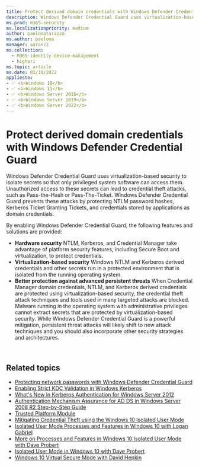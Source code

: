 ```yaml
---
title: Protect derived domain credentials with Windows Defender Credential Guard (Windows)
description: Windows Defender Credential Guard uses virtualization-based security to isolate secrets so that only privileged system software can access them.
ms.prod: m365-security
ms.localizationpriority: medium
author: paolomatarazzo
ms.author: paoloma
manager: aaroncz
ms.collection:
  - M365-identity-device-management
  - highpri
ms.topic: article
ms.date: 03/10/2022
appliesto:
- ✅ <b>Windows 10</b>
- ✅ <b>Windows 11</b>
- ✅ <b>Windows Server 2016</b>
- ✅ <b>Windows Server 2019</b>
- ✅ <b>Windows Server 2022</b>
---
```


# Protect derived domain credentials with Windows Defender Credential Guard

Windows Defender Credential Guard uses virtualization-based security to isolate secrets so that only privileged system software can access them. Unauthorized access to these secrets can lead to credential theft attacks, such as Pass-the-Hash or Pass-The-Ticket. Windows Defender Credential Guard prevents these attacks by protecting NTLM password hashes, Kerberos Ticket Granting Tickets, and credentials stored by applications as domain credentials.

By enabling Windows Defender Credential Guard, the following features and solutions are provided:

-   **Hardware security** NTLM, Kerberos, and Credential Manager take advantage of platform security features, including Secure Boot and virtualization, to protect credentials.
-   **Virtualization-based security** Windows NTLM and Kerberos derived credentials and other secrets run in a protected environment that is isolated from the running operating system.
-   **Better protection against advanced persistent threats** When Credential Manager domain credentials, NTLM, and Kerberos derived credentials are protected using virtualization-based security, the credential theft attack techniques and tools used in many targeted attacks are blocked. Malware running in the operating system with administrative privileges cannot extract secrets that are protected by virtualization-based security. While Windows Defender Credential Guard is a powerful mitigation, persistent threat attacks will likely shift to new attack techniques and you should also incorporate other security strategies and architectures.

 
## Related topics

- [Protecting network passwords with Windows Defender Credential Guard](https://www.microsoft.com/itshowcase/Article/Content/831/Protecting-network-passwords-with-Windows-10-Credential-Guard)
- [Enabling Strict KDC Validation in Windows Kerberos](https://www.microsoft.com/download/details.aspx?id=6382)
- [What's New in Kerberos Authentication for Windows Server 2012](/previous-versions/windows/it-pro/windows-server-2012-R2-and-2012/hh831747(v=ws.11))
- [Authentication Mechanism Assurance for AD DS in Windows Server 2008 R2 Step-by-Step Guide](/previous-versions/windows/it-pro/windows-server-2008-R2-and-2008/dd378897(v=ws.10))
- [Trusted Platform Module](/windows/device-security/tpm/trusted-platform-module-overview)
- [Mitigating Credential Theft using the Windows 10 Isolated User Mode](/shows/seth-juarez/mitigating-credential-theft-using-windows-10-isolated-user-mode)
- [Isolated User Mode Processes and Features in Windows 10 with Logan Gabriel](/shows/seth-juarez/isolated-user-mode-processes-features-in-windows-10-logan-gabriel)
- [More on Processes and Features in Windows 10 Isolated User Mode with Dave Probert](/shows/seth-juarez/more-on-processes-features-in-windows-10-isolated-user-mode-dave-probert)
- [Isolated User Mode in Windows 10 with Dave Probert](/shows/seth-juarez/isolated-user-mode-in-windows-10-dave-probert)
- [Windows 10 Virtual Secure Mode with David Hepkin](/shows/seth-juarez/windows-10-virtual-secure-mode-david-hepkin)
